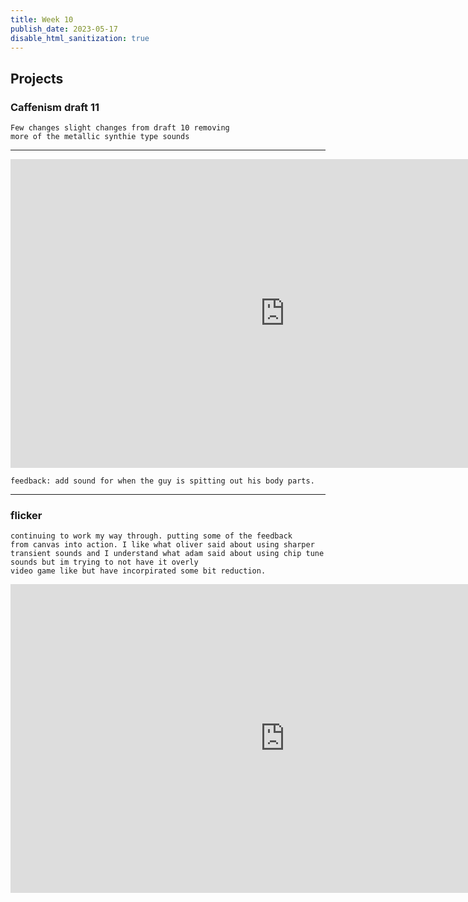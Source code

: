```yaml
---
title: Week 10
publish_date: 2023-05-17
disable_html_sanitization: true
---
```

## Projects

### Caffenism draft 11 

    Few changes slight changes from draft 10 removing 
    more of the metallic synthie type sounds
---
<iframe width="878" height="494" src="https://www.youtube.com/embed/uTOuX98WxbA" title="LIZ ANIMATION SOUNDDRAFT 11" frameborder="0" allow="accelerometer; autoplay; clipboard-write; encrypted-media; gyroscope; picture-in-picture; web-share" allowfullscreen></iframe>

    feedback: add sound for when the guy is spitting out his body parts.
---

### flicker


    continuing to work my way through. putting some of the feedback 
    from canvas into action. I like what oliver said about using sharper 
    transient sounds and I understand what adam said about using chip tune 
    sounds but im trying to not have it overly 
    video game like but have incorpirated some bit reduction.


<iframe width="878" height="494" src="https://www.youtube.com/embed/De_LDvmolD4" title="flicker" frameborder="0" allow="accelerometer; autoplay; clipboard-write; encrypted-media; gyroscope; picture-in-picture; web-share" allowfullscreen></iframe>